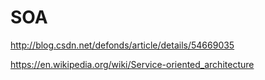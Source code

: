 # SOA  



http://blog.csdn.net/defonds/article/details/54669035

https://en.wikipedia.org/wiki/Service-oriented_architecture



